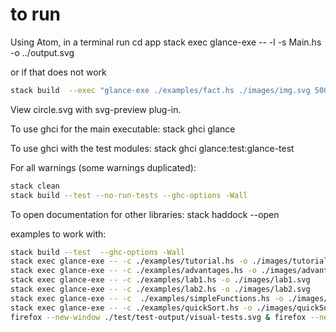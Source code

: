 # to run

Using Atom, in a terminal run
cd app
stack exec glance-exe -- -l -s Main.hs -o ../output.svg

or if that does not work
<!-- stack build  --exec "glance-exe -o output.svg -w 500" -->
```bash
stack build  --exec "glance-exe ./examples/fact.hs ./images/img.svg 500"
```

View circle.svg with svg-preview plug-in.

To use ghci for the main executable:
stack ghci glance

To use ghci with the test modules:
stack ghci glance:test:glance-test

For all warnings (some warnings duplicated):

```bash
stack clean
stack build --test --no-run-tests --ghc-options -Wall
```

To open documentation for other libraries:
stack haddock --open <package-name>

examples to work with:

```bash
stack build --test  --ghc-options -Wall
stack exec glance-exe -- -c ./examples/tutorial.hs -o ./images/tutorial.svg
stack exec glance-exe -- -c ./examples/advantages.hs -o ./images/advantages.svg
stack exec glance-exe -- -c ./examples/lab1.hs -o ./images/lab1.svg
stack exec glance-exe -- -c ./examples/lab2.hs -o ./images/lab2.svg
stack exec glance-exe -- -c  ./examples/simpleFunctions.hs -o ./images/simpleFunctions.svg
stack exec glance-exe -- -c ./examples/quickSort.hs -o ./images/quickSort.svg
firefox --new-window ./test/test-output/visual-tests.svg & firefox --new-window ./images/ ;

```
